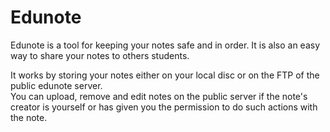 # Edunote

Edunote is a tool for keeping your notes safe and in order. It is also an easy way to share your notes to others students. <br />


It works by storing your notes either on your local disc or on the FTP of the public edunote server. <br />
You can upload, remove and edit notes on the public server if the note's creator is yourself or has given you the permission to do such actions with the note.